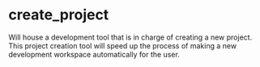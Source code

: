 # create_project
Will house a development tool that is in charge of creating a new project. This project creation tool will speed up the process of making a new development workspace automatically for the user.

